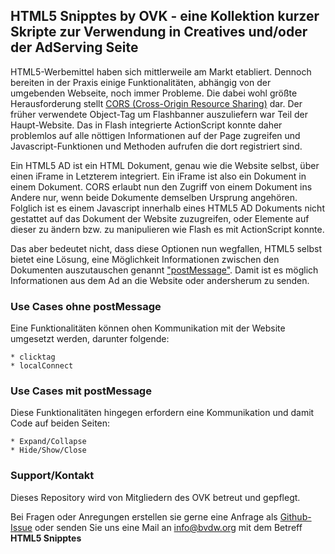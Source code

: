 ## HTML5 Snipptes by OVK - eine Kollektion kurzer Skripte zur Verwendung in Creatives und/oder der AdServing Seite

HTML5-Werbemittel haben sich mittlerweile am Markt etabliert. Dennoch bereiten in der Praxis einige Funktionalitäten, abhängig von der umgebenden Webseite, noch immer Probleme.
Die dabei wohl größte Herausforderung stellt [CORS (Cross-Origin Resource Sharing)](https://developer.mozilla.org/en-US/docs/Web/HTTP/Access_control_CORS) dar.
Der früher verwendete Object-Tag um Flashbanner auszuliefern war Teil der Haupt-Website. Das in Flash integrierte ActionScript konnte daher problemlos auf alle nöttigen Informationen auf der Page
zugreifen und Javascript-Funktionen und Methoden aufrufen die dort registriert sind.

Ein HTML5 AD ist ein HTML Dokument, genau wie die Website selbst, über einen iFrame in Letzterem integriert.
Ein iFrame ist also ein Dokument in einem Dokument. CORS erlaubt nun den Zugriff von einem Dokument ins Andere nur,
wenn beide Dokumente demselben Ursprung angehören.
Folglich ist es einem Javascript innerhalb eines HTML5 AD Dokuments nicht gestattet auf das Dokument der Website zuzugreifen,
oder Elemente auf dieser zu ändern bzw. zu manipulieren wie Flash es mit ActionScript konnte.

Das aber bedeutet nicht, dass diese Optionen nun wegfallen, HTML5 selbst bietet eine Lösung,
eine Möglichkeit Informationen zwischen den Dokumenten auszutauschen genannt ["postMessage"](https://developer.mozilla.org/en-US/docs/Web/API/Window/postMessage).
Damit ist es möglich Informationen aus dem Ad an die Website oder andersherum zu senden.

### Use Cases ohne postMessage

Eine Funktionalitäten können ohen Kommunikation mit der Website umgesetzt werden, darunter folgende:

```
* clicktag
* localConnect
```

### Use Cases mit postMessage

Diese Funktionalitäten hingegen erfordern eine Kommunikation und damit Code auf beiden Seiten:

```
* Expand/Collapse
* Hide/Show/Close
```

### Support/Kontakt

Dieses Repository wird von Mitgliedern des OVK betreut und gepflegt.

Bei Fragen oder Anregungen erstellen sie gerne eine Anfrage als [Github-Issue](https://github.com/Unitadtechnologystandards/HTML5Lib/issues)
oder senden Sie uns eine Mail an [info@bvdw.org](mailto:info@bvdw.org) mit dem Betreff **HTML5 Snipptes**
